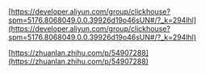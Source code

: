 [https://developer.aliyun.com/group/clickhouse?spm=5176.8068049.0.0.39926d19o46sUN#/?_k=294lhl](https://developer.aliyun.com/group/clickhouse?spm=5176.8068049.0.0.39926d19o46sUN#/?_k=294lhl)

[https://zhuanlan.zhihu.com/p/54907288](https://zhuanlan.zhihu.com/p/54907288)